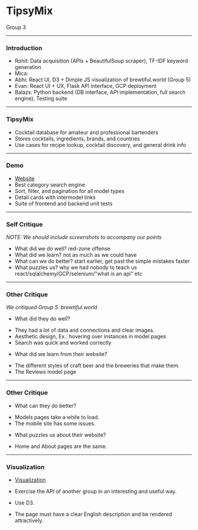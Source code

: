 # TipsyMix 

Group 3

---

### Introduction

- Rohit: Data acquisition (APIs + BeautifulSoup scraper), TF-IDF keyword generation
- Mica: 
- Abhi: React UI, D3 + Dimple JS visualization of brewtiful.world (Group 5)
- Evan: React UI + UX, Flask API interface, GCP deployment
- Balazs: Python backend (DB interface, API implementation, full search engine), Testing suite

---

### TipsyMix

- Cocktail database for amateur and professional bartenders
- Stores cocktails, ingredients, brands, and countries
- Use cases for recipe lookup, cocktail discovery, and general drink info

---

### Demo

- [Website](https://www.tipsymix.com/)
- Best category search engine
- Sort, filter, and pagination for all model types
- Detail cards with intermodel links
- Suite of frontend and backend unit tests

---

### Self Critique

*NOTE: We should include screenshots to accompany our points*

- What did we do well?
	red-zone offense
- What did we learn?
	not as much as we could have
- What can we do better?
	start earlier, get past the simple mistakes faster
- What puzzles us?
	why we had nobody to teach us react/sqlalchemy/GCP/selenium/"what is an api" etc
---

### Other Critique

*We critiqued Group 5: brewtiful.world*

- What did they do well?
* They had a lot of data and connections and clear images.
* Aesthetic design, Ex.: hovering over instances in model pages
* Search was quick and worked correctly

- What did we learn from their website?
* The different styles of craft beer and the breweries that make them.
* The Reviews model page

---

### Other Critique

- What can they do better?
* Models pages take a while to load.
* The mobile site has some issues.
- What puzzles us about their website?
* Home and About pages are the same.

---

### Visualization

- [Visualization](https://shinobhi.github.com/tipsy-data)

- Exercise the API of another group in an interesting and useful way.
- Use D3.
- The page must have a clear English description and be rendered attractively.

